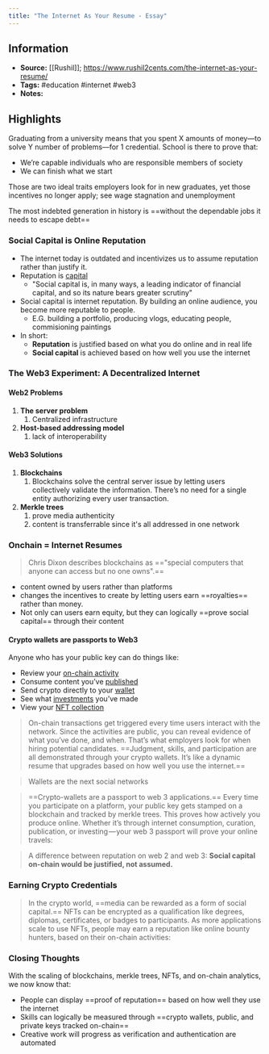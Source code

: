 ```yaml
---
title: "The Internet As Your Resume - Essay"
---
```

## Information
- **Source:** [[Rushil]]; https://www.rushil2cents.com/the-internet-as-your-resume/
- **Tags:** #education #internet #web3 
- **Notes:** 

## Highlights
Graduating from a university means that you spent X amounts of money––to solve Y number of problems––for 1 credential. School is there to prove that:
-   We’re capable individuals who are responsible members of society
-   We can finish what we start

Those are two ideal traits employers look for in new graduates, yet those incentives no longer apply; see wage stagnation and unemployment

The most indebted generation in history is ==without the dependable jobs it needs to escape debt==


### Social Capital is Online Reputation
+ The internet today is outdated and incentivizes us to assume reputation rather than justify it.
+ Reputation is [capital](https://www.eugenewei.com/blog/2019/2/19/status-as-a-service)
	+ "Social capital is, in many ways, a leading indicator of financial capital, and so its nature bears greater scrutiny"
+ Social capital is internet reputation. By building an online audience, you become more reputable to people.
	+ E.G. building a portfolio, producing vlogs, educating people, commisioning paintings
+ In short:
	+ **Reputation** is justified based on what you do online and in real life
	+  **Social capital** is achieved based on how well you use the internet

### The Web3 Experiment: A Decentralized Internet
#### Web2 Problems
1. **The server problem**
	1. Centralized infrastructure
2. **Host-based addressing model**
	1. lack of interoperability

#### Web3 Solutions
1. **Blockchains**
	1. Blockchains solve the central server issue by letting users collectively validate the information. There’s no need for a single entity authorizing every user transaction.
2. **Merkle trees**
	1. prove media authenticity
	2. content is transferrable since it's all addressed in one network
### Onchain = Internet Resumes
> Chris Dixon describes blockchains as =="special computers that anyone can access but no one owns".==
+ content owned by users rather than platforms
+ changes the incentives to create by letting users earn ==royalties== rather than money. 
+ Not only can users earn equity, but they can logically ==prove social capital== through their content

#### Crypto wallets are passports to Web3
Anyone who has your public key can do things like:
+   Review your [on-chain activity](https://etherscan.io/txs)
+   Consume content you’ve [published](https://etherscan.io/enslookup-search?search=rushil.eth)
+   Send crypto directly to your [wallet](https://www.coincenter.org/donate/)
+   See what [investments](https://etherscan.io/address/0x0BC3807Ec262cB779b38D65b38158acC3bfedE10) you’ve made
+   View your [NFT collection](https://www.egirlcapital.com/collectibles)

> On-chain transactions get triggered every time users interact with the network. Since the activities are public, you can reveal evidence of what you’ve done, and when. That’s what employers look for when hiring potential candidates. ==Judgment, skills, and participation are all demonstrated through your crypto wallets. It’s like a dynamic resume that upgrades based on how well you use the internet.==

> Wallets are the next social networks

>==Crypto-wallets are a passport to web 3 applications.== Every time you participate on a platform, your public key gets stamped on a blockchain and tracked by merkle trees. This proves how actively you produce online. Whether it’s through internet consumption, curation, publication, or investing — your web 3 passport will prove your online travels:

> A difference between reputation on web 2 and web 3: **Social capital on-chain would be justified, not assumed.**

### Earning Crypto Credentials
> In the crypto world, ==media can be rewarded as a form of social capital.== NFTs can be encrypted as a qualification like degrees, diplomas, certificates, or badges to participants. As more applications scale to use NFTs, people may earn a reputation like online bounty hunters, based on their on-chain activities:

### Closing Thoughts
With the scaling of blockchains, merkle trees, NFTs, and on-chain analytics, we now know that:
-   People can display ==proof of reputation== based on how well they use the internet
-   Skills can logically be measured through ==crypto wallets, public, and private keys tracked on-chain==
-   Creative work will progress as verification and authentication are automated
